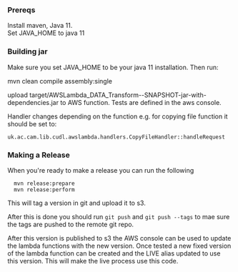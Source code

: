 ### Prereqs

Install maven, Java 11.  
Set JAVA_HOME to java 11 

### Building jar

Make sure you set JAVA_HOME to be your java 11 installation. 
Then run: 

mvn clean compile assembly:single
 
 upload target/AWSLambda_DATA_Transform-<VERSION>-SNAPSHOT-jar-with-dependencies.jar
 to AWS function.  Tests are defined in the aws console.
 
 Handler changes depending on the function e.g. for copying file function it should be set to: 
 
 ``uk.ac.cam.lib.cudl.awslambda.handlers.CopyFileHandler::handleRequest``

### Making a Release

When you're ready to make a release you can run the following

      mvn release:prepare
      mvn release:perform

This will tag a version in git and upload it to s3.

After this is done you should run `git push` and `git push --tags` to mae sure the 
tags are pushed to the remote git repo.

After this version is published to s3 the AWS console can be used to update the lambda functions 
with the new version.  Once tested a new fixed version of the lambda function can be created and the 
LIVE alias updated to use this version.  This will make the live process use this code.

